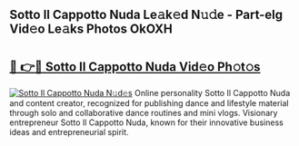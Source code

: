 ## Sotto Il Cappotto Nuda Le𝚊k𝚎d N𝚞𝚍e - Part-elg Vid𝚎o Le𝚊ks Photos OkOXH

# <h2><a href="http://fbbhdts.evod.top/?m=Sotto+Il+Cappotto+Nuda">🔗 👉🔴 Sotto Il Cappotto Nuda Vid𝚎o Ph𝚘t𝚘s</a></h2>

[![Sotto Il Cappotto Nuda N𝚞d𝚎s](https://i.imgur.com/8V9OHl7.gif)](http://fbbhdts.evod.top/?m=Sotto+Il+Cappotto+Nuda)
Online personality Sotto Il Cappotto Nuda and content creator, recognized for publishing dance and lifestyle material through solo and collaborative dance routines and mini vlogs. Visionary entrepreneur Sotto Il Cappotto Nuda, known for their innovative business ideas and entrepreneurial spirit. 
